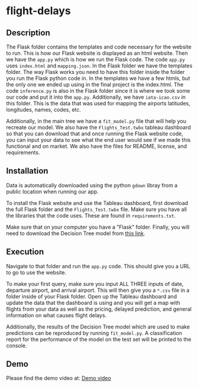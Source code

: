 # flight-delays

## Description

The Flask folder contains the templates and code necessary for the website to run. This is how our Flask website is displayed as an html website. Then we have the `app.py` which is how we run the Flask code. The code `app.py` uses `index.html` and `mapping.json`. In the Flask folder we have the templates folder. The way Flask works you need to have this folder inside the folder you run the Flask python code in. In the templates we have a few htmls, but the only one we ended up using in the final project is the index.html. The code `inference.py` is also in the Flask folder since it is where we took some our code and put it into the `app.py`. Additionally, we have `iata-icao.csv` in this folder. This is the data that was used for mapping the airports latitudes, longitudes, names, codes, etc.

Additionally, in the main tree we have a `fit_model.py` file that will help you recreate our model. We also have the `Flights_Test.twbx` tableau dashboard so that you can download that and once running the Flask website code, you can input your data to see what the end user would see if we made this functional and on market. We also have the files for README, license, and requirements.

## Installation

Data is automatically downloaded using the python `gdown` libray from a public location when running our app.

To install the Flask website and use the Tableau dashboard, first download the full Flask folder and the `Flights_Test.twbx` file. Make sure you have all the libraries that the code uses. These are found in `requirements.txt`. 

Make sure that on your computer you have a "Flask" folder. Finally, you will need to download the Decision Tree model from [this link](https://drive.google.com/file/d/1MS93c4DfEhPU4_QS7H-FcfV8-Z7F7sgD/view?usp=sharing). 

## Execution

Navigate to that folder and run the `app.py` code. This should give you a URL to go to use the website. 

To make your first query, make sure you input ALL THREE inputs of date, departure airport, and arrival airport. This will then give you a `*.csv` file in a folder inside of your Flask folder. Open up the Tableau dashboard and update the data that the dashboard is using and you will get a map with flights from your data as well as the pricing, delayed prediction, and general information on what causes flight delays.

Additionally, the results of the Decision Tree model which are used to make predictions can be reproduced by running `fit_model.py`. A classification report for the performance of the model on the test set will be printed to the console. 

## Demo
Please find the demo video at: [ Demo video ](https://www.youtube.com/watch?v=wjou98-qkBI)

